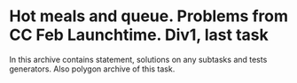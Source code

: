 # Hot meals and queue. Problems from CC Feb Launchtime. Div1, last task

In this archive contains statement, solutions on any subtasks and tests generators. Also polygon archive of this task.
